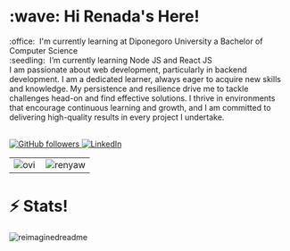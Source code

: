 <h1 align="left" id="macropower-title">:wave: Hi Renada's Here!</h1>
:office: &nbsp;I'm currently learning at Diponegoro University a Bachelor of Computer Science
<br> :seedling: &nbsp;I’m currently learning Node JS and React JS
<br> I am passionate about web development, particularly in backend development. I am a dedicated learner, always eager to acquire new skills and knowledge. My persistence and resilience drive me to tackle challenges head-on and find effective solutions. I thrive in environments that encourage continuous learning and growth, and I am committed to delivering high-quality results in every project I undertake.
<br>
<br>
<p align="left">
  <a href="https://github.com/renyaw?tab=followers">
    <img alt="GitHub followers" src="https://img.shields.io/github/followers/renyaw?color=green&logo=github">
  </a>
  <a href="https://www.linkedin.com/in/nora-renada/" target="_blank"><img src="https://img.shields.io/badge/LinkedIn-%230077B5.svg?&style=flat square&logo=linkedin&logoColor=white" alt="LinkedIn">
  </a>
</p>

<table>
  <tr>
    <td align="left">
 <img src="https://github-readme-stats.vercel.app/api/top-langs?username=renyaw&show_icons=true&locale=en&layout=compact&theme=react" alt="ovi" />
</td>
    <td align="right">
    <a href="#renyaw-title">
      <img src="https://github-readme-streak-stats.herokuapp.com/?user=renyaw&theme=react&border=61dafb&hide_border=true" alt="renyaw" align="right"/>
    </a>
    </td>
  </tr>
</table>

<h1 align="left" id="macropower-title">⚡ Stats!</h1>
<img src="https://myreadme.vercel.app/api/embed/renyaw?panels=userstatistics,toprepositories,toplanguages,commitgraph" alt="reimaginedreadme" />
